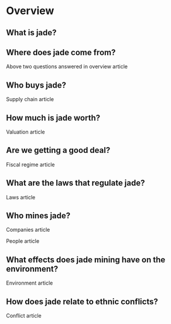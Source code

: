 # Overview

## What is jade?

## Where does jade come from?

Above two questions answered in overview article

## Who buys jade?

Supply chain article

## How much is jade worth?

Valuation article

## Are we getting a good deal?

Fiscal regime article

## What are the laws that regulate jade?

Laws article

## Who mines jade?

Companies article

People article

## What effects does jade mining have on the environment?

Environment article

## How does jade relate to ethnic conflicts?

Conflict article
